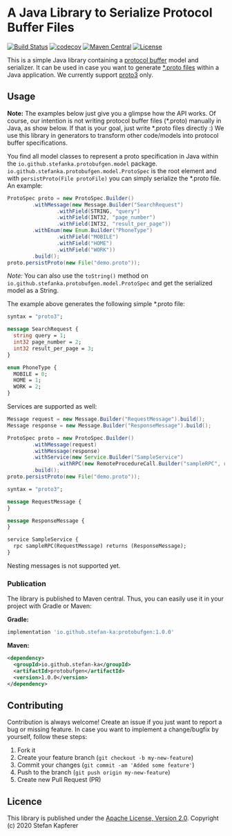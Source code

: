 # A Java Library to Serialize Protocol Buffer Files
[![Build Status](https://travis-ci.com/stefan-ka/protobufgen.svg?branch=master)](https://travis-ci.com/stefan-ka/protobufgen) [![codecov](https://codecov.io/gh/stefan-ka/protobufgen/branch/master/graph/badge.svg)](https://codecov.io/gh/stefan-ka/protobufgen) [![Maven Central](https://img.shields.io/maven-central/v/io.github.stefan-ka/protobufgen.svg?label=Maven%20Central)](https://search.maven.org/search?q=g:%22io.github.stefan-ka%22%20AND%20a:%22protobufgen%22) [![License](https://img.shields.io/badge/License-Apache%202.0-blue.svg)](https://opensource.org/licenses/Apache-2.0)

This is a simple Java library containing a [protocol buffer](https://developers.google.com/protocol-buffers) model and serializer. It can be used in case you want to generate [\*.proto files](https://developers.google.com/protocol-buffers/docs/proto3) within a Java application. We currently support [proto3](https://developers.google.com/protocol-buffers/docs/proto3) only.

## Usage
**Note:** The examples below just give you a glimpse how the API works. Of course, our intention is not writing protocol buffer files (\*.proto) manually in Java, as show below. If that is your goal, just write \*.proto files directly :) We use this library in generators to transform other code/models into protocol buffer specifications.

You find all model classes to represent a proto specification in Java within the `io.github.stefanka.protobufgen.model` package. `io.github.stefanka.protobufgen.model.ProtoSpec` is the root element and with `persistProto(File protoFile)` you can simply serialize the \*.proto file. An example:

```java
ProtoSpec proto = new ProtoSpec.Builder()
        .withMessage(new Message.Builder("SearchRequest")
                .withField(STRING, "query")
                .withField(INT32, "page_number")
                .withField(INT32, "result_per_page"))
        .withEnum(new Enum.Builder("PhoneType")
                .withField("MOBILE")
                .withField("HOME")
                .withField("WORK"))
        .build();
proto.persistProto(new File("demo.proto"));
```

_Note:_ You can also use the `toString()` method on `io.github.stefanka.protobufgen.model.ProtoSpec` and get the serialized model as a String.

The example above generates the following simple \*.proto file:

```proto
syntax = "proto3";

message SearchRequest {
  string query = 1;
  int32 page_number = 2;
  int32 result_per_page = 3;
}

enum PhoneType {
  MOBILE = 0;
  HOME = 1;
  WORK = 2;
}

```

Services are supported as well:

```java
Message request = new Message.Builder("RequestMessage").build();
Message response = new Message.Builder("ResponseMessage").build();

ProtoSpec proto = new ProtoSpec.Builder()
        .withMessage(request)
        .withMessage(response)
        .withService(new Service.Builder("SampleService")
                .withRPC(new RemoteProcedureCall.Builder("sampleRPC", request, response)))
        .build();
proto.persistProto(new File("demo.proto"));
```
```proto
syntax = "proto3";

message RequestMessage {
}

message ResponseMessage {
}

service SampleService {
  rpc sampleRPC(RequestMessage) returns (ResponseMessage);
}
```
Nesting messages is not supported yet.

### Publication
The library is published to Maven central. Thus, you can easily use it in your project with Gradle or Maven:

**Gradle:**
```gradle
implementation 'io.github.stefan-ka:protobufgen:1.0.0'
```

**Maven:**
```xml
<dependency>
  <groupId>io.github.stefan-ka</groupId>
  <artifactId>protobufgen</artifactId>
  <version>1.0.0</version>
</dependency>
```

## Contributing
Contribution is always welcome! Create an issue if you just want to report a bug or missing feature. In case you want to implement a change/bugfix by yourself, follow these steps:

1. Fork it
2. Create your feature branch (`git checkout -b my-new-feature`)
3. Commit your changes (`git commit -am 'Added some feature'`)
4. Push to the branch (`git push origin my-new-feature`)
5. Create new Pull Request (PR)

## Licence
This library is published under the [Apache License, Version 2.0](http://www.apache.org/licenses/LICENSE-2.0). Copyright (c) 2020 Stefan Kapferer
